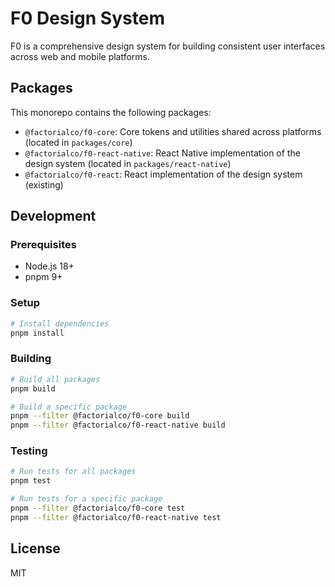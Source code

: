 # F0 Design System

F0 is a comprehensive design system for building consistent user interfaces across web and mobile platforms.

## Packages

This monorepo contains the following packages:

- `@factorialco/f0-core`: Core tokens and utilities shared across platforms (located in `packages/core`)
- `@factorialco/f0-react-native`: React Native implementation of the design system (located in `packages/react-native`)
- `@factorialco/f0-react`: React implementation of the design system (existing)

## Development

### Prerequisites

- Node.js 18+
- pnpm 9+

### Setup

```bash
# Install dependencies
pnpm install
```

### Building

```bash
# Build all packages
pnpm build

# Build a specific package
pnpm --filter @factorialco/f0-core build
pnpm --filter @factorialco/f0-react-native build
```

### Testing

```bash
# Run tests for all packages
pnpm test

# Run tests for a specific package
pnpm --filter @factorialco/f0-core test
pnpm --filter @factorialco/f0-react-native test
```

## License

MIT
